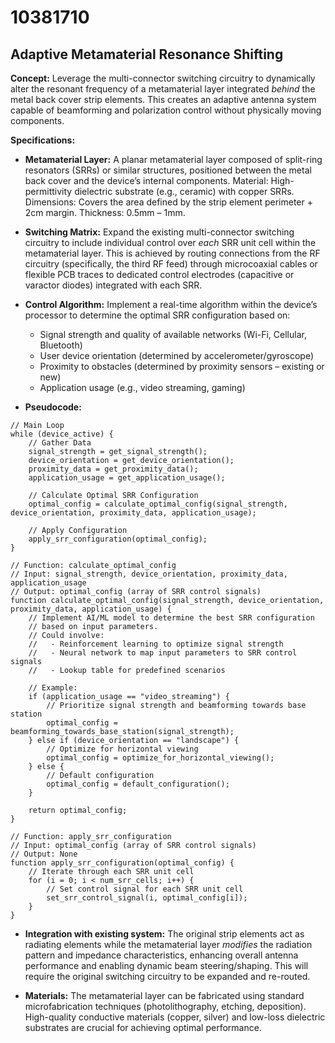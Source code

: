# 10381710

## Adaptive Metamaterial Resonance Shifting

**Concept:** Leverage the multi-connector switching circuitry to dynamically alter the resonant frequency of a metamaterial layer integrated *behind* the metal back cover strip elements. This creates an adaptive antenna system capable of beamforming and polarization control without physically moving components.

**Specifications:**

*   **Metamaterial Layer:** A planar metamaterial layer composed of split-ring resonators (SRRs) or similar structures, positioned between the metal back cover and the device’s internal components. Material: High-permittivity dielectric substrate (e.g., ceramic) with copper SRRs. Dimensions: Covers the area defined by the strip element perimeter + 2cm margin. Thickness: 0.5mm – 1mm.

*   **Switching Matrix:** Expand the existing multi-connector switching circuitry to include individual control over *each* SRR unit cell within the metamaterial layer. This is achieved by routing connections from the RF circuitry (specifically, the third RF feed) through microcoaxial cables or flexible PCB traces to dedicated control electrodes (capacitive or varactor diodes) integrated with each SRR.

*   **Control Algorithm:**  Implement a real-time algorithm within the device’s processor to determine the optimal SRR configuration based on:
    *   Signal strength and quality of available networks (Wi-Fi, Cellular, Bluetooth)
    *   User device orientation (determined by accelerometer/gyroscope)
    *   Proximity to obstacles (determined by proximity sensors – existing or new)
    *   Application usage (e.g., video streaming, gaming)

*   **Pseudocode:**

```
// Main Loop
while (device_active) {
    // Gather Data
    signal_strength = get_signal_strength();
    device_orientation = get_device_orientation();
    proximity_data = get_proximity_data();
    application_usage = get_application_usage();

    // Calculate Optimal SRR Configuration
    optimal_config = calculate_optimal_config(signal_strength, device_orientation, proximity_data, application_usage);

    // Apply Configuration
    apply_srr_configuration(optimal_config);
}

// Function: calculate_optimal_config
// Input: signal_strength, device_orientation, proximity_data, application_usage
// Output: optimal_config (array of SRR control signals)
function calculate_optimal_config(signal_strength, device_orientation, proximity_data, application_usage) {
    // Implement AI/ML model to determine the best SRR configuration
    // based on input parameters.
    // Could involve:
    //   - Reinforcement learning to optimize signal strength
    //   - Neural network to map input parameters to SRR control signals
    //   - Lookup table for predefined scenarios

    // Example:
    if (application_usage == "video_streaming") {
        // Prioritize signal strength and beamforming towards base station
        optimal_config = beamforming_towards_base_station(signal_strength);
    } else if (device_orientation == "landscape") {
        // Optimize for horizontal viewing
        optimal_config = optimize_for_horizontal_viewing();
    } else {
        // Default configuration
        optimal_config = default_configuration();
    }

    return optimal_config;
}

// Function: apply_srr_configuration
// Input: optimal_config (array of SRR control signals)
// Output: None
function apply_srr_configuration(optimal_config) {
    // Iterate through each SRR unit cell
    for (i = 0; i < num_srr_cells; i++) {
        // Set control signal for each SRR unit cell
        set_srr_control_signal(i, optimal_config[i]);
    }
}
```

*   **Integration with existing system:** The original strip elements act as radiating elements while the metamaterial layer *modifies* the radiation pattern and impedance characteristics, enhancing overall antenna performance and enabling dynamic beam steering/shaping. This will require the original switching circuitry to be expanded and re-routed.

*   **Materials:** The metamaterial layer can be fabricated using standard microfabrication techniques (photolithography, etching, deposition). High-quality conductive materials (copper, silver) and low-loss dielectric substrates are crucial for achieving optimal performance.